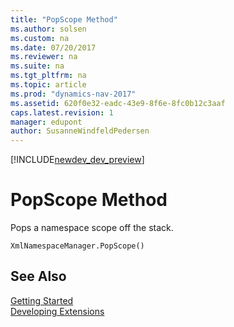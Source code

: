 ```yaml
---
title: "PopScope Method"
ms.author: solsen
ms.custom: na
ms.date: 07/20/2017
ms.reviewer: na
ms.suite: na
ms.tgt_pltfrm: na
ms.topic: article
ms.prod: "dynamics-nav-2017"
ms.assetid: 620f0e32-eadc-43e9-8f6e-8fc0b12c3aaf
caps.latest.revision: 1
manager: edupont
author: SusanneWindfeldPedersen
---
```


[!INCLUDE[newdev_dev_preview](../includes/newdev_dev_preview.md)]

# PopScope Method
Pops a namespace scope off the stack.  
```  
XmlNamespaceManager.PopScope()  
```  
## See Also
[Getting Started](../devenv-get-started.md)  
[Developing Extensions](../devenv-dev-overview.md)  
